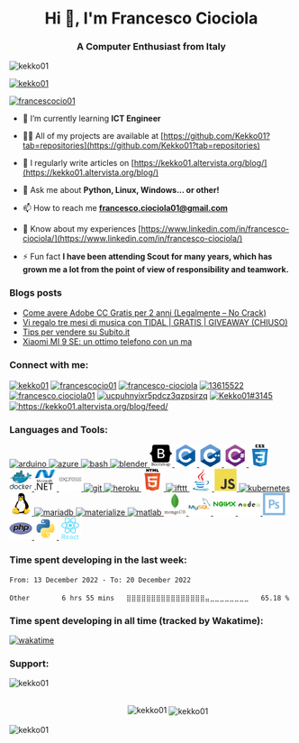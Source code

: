 <h1 align="center">Hi 👋, I'm Francesco Ciociola</h1>
<h3 align="center">A Computer Enthusiast from Italy</h3>

<p align="left"> <img src="https://komarev.com/ghpvc/?username=kekko01&label=Profile%20views&color=0e75b6&style=flat" alt="kekko01" /> </p>

<p align="left"> <a href="https://github.com/ryo-ma/github-profile-trophy"><img src="https://github-profile-trophy.vercel.app/?username=kekko01" alt="kekko01" /></a> </p>

<p align="left"> <a href="https://twitter.com/francescocio01" target="blank"><img src="https://img.shields.io/twitter/follow/francescocio01?logo=twitter&style=for-the-badge" alt="francescocio01" /></a> </p>

- 🌱 I’m currently learning **ICT Engineer**

- 👨‍💻 All of my projects are available at [https://github.com/Kekko01?tab=repositories](https://github.com/Kekko01?tab=repositories)

- 📝 I regularly write articles on [https://kekko01.altervista.org/blog/](https://kekko01.altervista.org/blog/)

- 💬 Ask me about **Python, Linux, Windows... or other!**

- 📫 How to reach me **francesco.ciociola01@gmail.com**

- 📄 Know about my experiences [https://www.linkedin.com/in/francesco-ciociola/](https://www.linkedin.com/in/francesco-ciociola/)

- ⚡ Fun fact **I have been attending Scout for many years, which has grown me a lot from the point of view of responsibility and teamwork.**

### Blogs posts
<!-- BLOG-POST-LIST:START -->
- [Come avere Adobe CC Gratis per 2 anni &lpar;Legalmente – No Crack&rpar;](https://kekko01.altervista.org/blog/2020/10/25/come-avere-adobe-cc-gratis-per-2-anni-legalmente-no-crack/)
- [Vi regalo tre mesi di musica con TIDAL | GRATIS | GIVEAWAY &lpar;CHIUSO&rpar;](https://kekko01.altervista.org/blog/2020/10/01/vi-regalo-tre-mesi-di-musica-con-tidal-gratis-giveaway/)
- [Tips per vendere su Subito.it](https://kekko01.altervista.org/blog/2020/09/05/consigli-subitoit/)
- [Xiaomi MI 9 SE: un ottimo telefono con un ma](https://kekko01.altervista.org/blog/2020/07/30/xiaomi-mi-9-se/)
<!-- BLOG-POST-LIST:END -->

<h3 align="left">Connect with me:</h3>
<p align="left">
<a href="https://dev.to/kekko01" target="blank"><img align="center" src="https://raw.githubusercontent.com/rahuldkjain/github-profile-readme-generator/master/src/images/icons/Social/devto.svg" alt="kekko01" height="30" width="40" /></a>
<a href="https://twitter.com/francescocio01" target="blank"><img align="center" src="https://raw.githubusercontent.com/rahuldkjain/github-profile-readme-generator/master/src/images/icons/Social/twitter.svg" alt="francescocio01" height="30" width="40" /></a>
<a href="https://linkedin.com/in/francesco-ciociola" target="blank"><img align="center" src="https://raw.githubusercontent.com/rahuldkjain/github-profile-readme-generator/master/src/images/icons/Social/linked-in-alt.svg" alt="francesco-ciociola" height="30" width="40" /></a>
<a href="https://stackoverflow.com/users/13615522" target="blank"><img align="center" src="https://raw.githubusercontent.com/rahuldkjain/github-profile-readme-generator/master/src/images/icons/Social/stack-overflow.svg" alt="13615522" height="30" width="40" /></a>
<a href="https://instagram.com/francesco.ciociola01" target="blank"><img align="center" src="https://raw.githubusercontent.com/rahuldkjain/github-profile-readme-generator/master/src/images/icons/Social/instagram.svg" alt="francesco.ciociola01" height="30" width="40" /></a>
<a href="https://www.youtube.com/c/ucpuhnyixr5pdcz3qzpsirzq" target="blank"><img align="center" src="https://raw.githubusercontent.com/rahuldkjain/github-profile-readme-generator/master/src/images/icons/Social/youtube.svg" alt="ucpuhnyixr5pdcz3qzpsirzq" height="30" width="40" /></a>
<a href="https://discord.gg/Kekko01#3145" target="blank"><img align="center" src="https://raw.githubusercontent.com/rahuldkjain/github-profile-readme-generator/master/src/images/icons/Social/discord.svg" alt="Kekko01#3145" height="30" width="40" /></a>
<a href="/https://kekko01.altervista.org/blog/feed/" target="blank"><img align="center" src="https://raw.githubusercontent.com/rahuldkjain/github-profile-readme-generator/master/src/images/icons/Social/rss.svg" alt="https://kekko01.altervista.org/blog/feed/" height="30" width="40" /></a>
</p>

<h3 align="left">Languages and Tools:</h3>
<p align="left"> <a href="https://www.arduino.cc/" target="_blank" rel="noreferrer"> <img src="https://cdn.worldvectorlogo.com/logos/arduino-1.svg" alt="arduino" width="40" height="40"/> </a> <a href="https://azure.microsoft.com/en-in/" target="_blank" rel="noreferrer"> <img src="https://www.vectorlogo.zone/logos/microsoft_azure/microsoft_azure-icon.svg" alt="azure" width="40" height="40"/> </a> <a href="https://www.gnu.org/software/bash/" target="_blank" rel="noreferrer"> <img src="https://www.vectorlogo.zone/logos/gnu_bash/gnu_bash-icon.svg" alt="bash" width="40" height="40"/> </a> <a href="https://www.blender.org/" target="_blank" rel="noreferrer"> <img src="https://download.blender.org/branding/community/blender_community_badge_white.svg" alt="blender" width="40" height="40"/> </a> <a href="https://getbootstrap.com" target="_blank" rel="noreferrer"> <img src="https://raw.githubusercontent.com/devicons/devicon/master/icons/bootstrap/bootstrap-plain-wordmark.svg" alt="bootstrap" width="40" height="40"/> </a> <a href="https://www.cprogramming.com/" target="_blank" rel="noreferrer"> <img src="https://raw.githubusercontent.com/devicons/devicon/master/icons/c/c-original.svg" alt="c" width="40" height="40"/> </a> <a href="https://www.w3schools.com/cpp/" target="_blank" rel="noreferrer"> <img src="https://raw.githubusercontent.com/devicons/devicon/master/icons/cplusplus/cplusplus-original.svg" alt="cplusplus" width="40" height="40"/> </a> <a href="https://www.w3schools.com/cs/" target="_blank" rel="noreferrer"> <img src="https://raw.githubusercontent.com/devicons/devicon/master/icons/csharp/csharp-original.svg" alt="csharp" width="40" height="40"/> </a> <a href="https://www.w3schools.com/css/" target="_blank" rel="noreferrer"> <img src="https://raw.githubusercontent.com/devicons/devicon/master/icons/css3/css3-original-wordmark.svg" alt="css3" width="40" height="40"/> </a> <a href="https://www.docker.com/" target="_blank" rel="noreferrer"> <img src="https://raw.githubusercontent.com/devicons/devicon/master/icons/docker/docker-original-wordmark.svg" alt="docker" width="40" height="40"/> </a> <a href="https://dotnet.microsoft.com/" target="_blank" rel="noreferrer"> <img src="https://raw.githubusercontent.com/devicons/devicon/master/icons/dot-net/dot-net-original-wordmark.svg" alt="dotnet" width="40" height="40"/> </a> <a href="https://expressjs.com" target="_blank" rel="noreferrer"> <img src="https://raw.githubusercontent.com/devicons/devicon/master/icons/express/express-original-wordmark.svg" alt="express" width="40" height="40"/> </a> <a href="https://git-scm.com/" target="_blank" rel="noreferrer"> <img src="https://www.vectorlogo.zone/logos/git-scm/git-scm-icon.svg" alt="git" width="40" height="40"/> </a> <a href="https://heroku.com" target="_blank" rel="noreferrer"> <img src="https://www.vectorlogo.zone/logos/heroku/heroku-icon.svg" alt="heroku" width="40" height="40"/> </a> <a href="https://www.w3.org/html/" target="_blank" rel="noreferrer"> <img src="https://raw.githubusercontent.com/devicons/devicon/master/icons/html5/html5-original-wordmark.svg" alt="html5" width="40" height="40"/> </a> <a href="https://ifttt.com/" target="_blank" rel="noreferrer"> <img src="https://www.vectorlogo.zone/logos/ifttt/ifttt-ar21.svg" alt="ifttt" width="40" height="40"/> </a> <a href="https://www.java.com" target="_blank" rel="noreferrer"> <img src="https://raw.githubusercontent.com/devicons/devicon/master/icons/java/java-original.svg" alt="java" width="40" height="40"/> </a> <a href="https://developer.mozilla.org/en-US/docs/Web/JavaScript" target="_blank" rel="noreferrer"> <img src="https://raw.githubusercontent.com/devicons/devicon/master/icons/javascript/javascript-original.svg" alt="javascript" width="40" height="40"/> </a> <a href="https://kubernetes.io" target="_blank" rel="noreferrer"> <img src="https://www.vectorlogo.zone/logos/kubernetes/kubernetes-icon.svg" alt="kubernetes" width="40" height="40"/> </a> <a href="https://www.linux.org/" target="_blank" rel="noreferrer"> <img src="https://raw.githubusercontent.com/devicons/devicon/master/icons/linux/linux-original.svg" alt="linux" width="40" height="40"/> </a> <a href="https://mariadb.org/" target="_blank" rel="noreferrer"> <img src="https://www.vectorlogo.zone/logos/mariadb/mariadb-icon.svg" alt="mariadb" width="40" height="40"/> </a> <a href="https://materializecss.com/" target="_blank" rel="noreferrer"> <img src="https://raw.githubusercontent.com/prplx/svg-logos/5585531d45d294869c4eaab4d7cf2e9c167710a9/svg/materialize.svg" alt="materialize" width="40" height="40"/> </a> <a href="https://www.mathworks.com/" target="_blank" rel="noreferrer"> <img src="https://upload.wikimedia.org/wikipedia/commons/2/21/Matlab_Logo.png" alt="matlab" width="40" height="40"/> </a> <a href="https://www.mongodb.com/" target="_blank" rel="noreferrer"> <img src="https://raw.githubusercontent.com/devicons/devicon/master/icons/mongodb/mongodb-original-wordmark.svg" alt="mongodb" width="40" height="40"/> </a> <a href="https://www.mysql.com/" target="_blank" rel="noreferrer"> <img src="https://raw.githubusercontent.com/devicons/devicon/master/icons/mysql/mysql-original-wordmark.svg" alt="mysql" width="40" height="40"/> </a> <a href="https://www.nginx.com" target="_blank" rel="noreferrer"> <img src="https://raw.githubusercontent.com/devicons/devicon/master/icons/nginx/nginx-original.svg" alt="nginx" width="40" height="40"/> </a> <a href="https://nodejs.org" target="_blank" rel="noreferrer"> <img src="https://raw.githubusercontent.com/devicons/devicon/master/icons/nodejs/nodejs-original-wordmark.svg" alt="nodejs" width="40" height="40"/> </a> <a href="https://www.photoshop.com/en" target="_blank" rel="noreferrer"> <img src="https://raw.githubusercontent.com/devicons/devicon/master/icons/photoshop/photoshop-line.svg" alt="photoshop" width="40" height="40"/> </a> <a href="https://www.php.net" target="_blank" rel="noreferrer"> <img src="https://raw.githubusercontent.com/devicons/devicon/master/icons/php/php-original.svg" alt="php" width="40" height="40"/> </a> <a href="https://www.python.org" target="_blank" rel="noreferrer"> <img src="https://raw.githubusercontent.com/devicons/devicon/master/icons/python/python-original.svg" alt="python" width="40" height="40"/> </a> <a href="https://reactjs.org/" target="_blank" rel="noreferrer"> <img src="https://raw.githubusercontent.com/devicons/devicon/master/icons/react/react-original-wordmark.svg" alt="react" width="40" height="40"/> </a> </p>

<h3 align="left">Time spent developing in the last week:</h3>

<!--START_SECTION:waka-->

```text
From: 13 December 2022 - To: 20 December 2022

Other        6 hrs 55 mins   ⣿⣿⣿⣿⣿⣿⣿⣿⣿⣿⣿⣿⣿⣿⣿⣿⣤⣀⣀⣀⣀⣀⣀⣀⣀   65.18 %
```

<!--END_SECTION:waka-->	

<h3 align="left">Time spent developing in all time (tracked by Wakatime):</h3>

[![wakatime](https://wakatime.com/badge/user/ab062a0e-8d31-4a6a-8387-b9b0ede48a4a.svg)](https://wakatime.com/@ab062a0e-8d31-4a6a-8387-b9b0ede48a4a)

<h3 align="left">Support:</h3>
<p><a href="https://www.buymeacoffee.com/kekko01"> <img align="left" src="https://cdn.buymeacoffee.com/buttons/v2/default-yellow.png" height="50" width="210" alt="kekko01" /></a></p><br><br>


<p><img align="left" src="https://github-readme-stats.vercel.app/api/top-langs?username=kekko01&show_icons=true&theme=dark&locale=en&layout=compact" alt="kekko01" /></p>

<p>&nbsp;<img align="center" src="https://github-readme-stats.vercel.app/api?username=kekko01&show_icons=true&theme=dark&locale=en" alt="kekko01" /></p>

<p><img align="center" src="https://github-readme-streak-stats.herokuapp.com/?user=kekko01&theme=dark" alt="kekko01" /></p>

